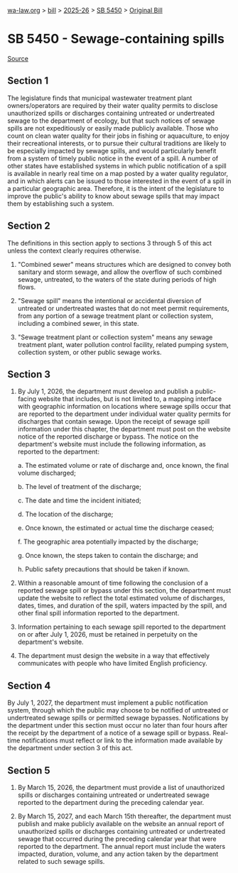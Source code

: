 [wa-law.org](/) > [bill](/bill/) > [2025-26](/bill/2025-26/) > [SB 5450](/bill/2025-26/sb/5450/) > [Original Bill](/bill/2025-26/sb/5450/1/)

# SB 5450 - Sewage-containing spills

[Source](http://lawfilesext.leg.wa.gov/biennium/2025-26/Pdf/Bills/Senate%20Bills/5450.pdf)

## Section 1
The legislature finds that municipal wastewater treatment plant owners/operators are required by their water quality permits to disclose unauthorized spills or discharges containing untreated or undertreated sewage to the department of ecology, but that such notices of sewage spills are not expeditiously or easily made publicly available. Those who count on clean water quality for their jobs in fishing or aquaculture, to enjoy their recreational interests, or to pursue their cultural traditions are likely to be especially impacted by sewage spills, and would particularly benefit from a system of timely public notice in the event of a spill. A number of other states have established systems in which public notification of a spill is available in nearly real time on a map posted by a water quality regulator, and in which alerts can be issued to those interested in the event of a spill in a particular geographic area. Therefore, it is the intent of the legislature to improve the public's ability to know about sewage spills that may impact them by establishing such a system.

## Section 2
The definitions in this section apply to sections 3 through 5 of this act unless the context clearly requires otherwise.

1. "Combined sewer" means structures which are designed to convey both sanitary and storm sewage, and allow the overflow of such combined sewage, untreated, to the waters of the state during periods of high flows.

2. "Sewage spill" means the intentional or accidental diversion of untreated or undertreated wastes that do not meet permit requirements, from any portion of a sewage treatment plant or collection system, including a combined sewer, in this state.

3. "Sewage treatment plant or collection system" means any sewage treatment plant, water pollution control facility, related pumping system, collection system, or other public sewage works.

## Section 3
1. By July 1, 2026, the department must develop and publish a public-facing website that includes, but is not limited to, a mapping interface with geographic information on locations where sewage spills occur that are reported to the department under individual water quality permits for discharges that contain sewage. Upon the receipt of sewage spill information under this chapter, the department must post on the website notice of the reported discharge or bypass. The notice on the department's website must include the following information, as reported to the department:

    a. The estimated volume or rate of discharge and, once known, the final volume discharged;

    b. The level of treatment of the discharge;

    c. The date and time the incident initiated;

    d. The location of the discharge;

    e. Once known, the estimated or actual time the discharge ceased;

    f. The geographic area potentially impacted by the discharge;

    g. Once known, the steps taken to contain the discharge; and

    h. Public safety precautions that should be taken if known.

2. Within a reasonable amount of time following the conclusion of a reported sewage spill or bypass under this section, the department must update the website to reflect the total estimated volume of discharges, dates, times, and duration of the spill, waters impacted by the spill, and other final spill information reported to the department.

3. Information pertaining to each sewage spill reported to the department on or after July 1, 2026, must be retained in perpetuity on the department's website.

4. The department must design the website in a way that effectively communicates with people who have limited English proficiency.

## Section 4
By July 1, 2027, the department must implement a public notification system, through which the public may choose to be notified of untreated or undertreated sewage spills or permitted sewage bypasses. Notifications by the department under this section must occur no later than four hours after the receipt by the department of a notice of a sewage spill or bypass. Real-time notifications must reflect or link to the information made available by the department under section 3 of this act.

## Section 5
1. By March 15, 2026, the department must provide a list of unauthorized spills or discharges containing untreated or undertreated sewage reported to the department during the preceding calendar year.

2. By March 15, 2027, and each March 15th thereafter, the department must publish and make publicly available on the website an annual report of unauthorized spills or discharges containing untreated or undertreated sewage that occurred during the preceding calendar year that were reported to the department. The annual report must include the waters impacted, duration, volume, and any action taken by the department related to such sewage spills.
